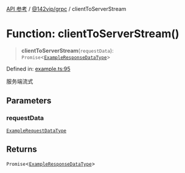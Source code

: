 [API 参考](../../../index.md) / [@142vip/grpc](../index.md) / clientToServerStream

# Function: clientToServerStream()

> **clientToServerStream**(`requestData`): `Promise`\<[`ExampleResponseDataType`](../interfaces/ExampleResponseDataType.md)\>

Defined in: [example.ts:95](https://github.com/142vip/core-x/blob/15d5bc9ef4bece78c0e60bdf074a2d245f625100/packages/grpc/src/example.ts#L95)

服务端流式

## Parameters

### requestData

[`ExampleRequestDataType`](../interfaces/ExampleRequestDataType.md)

## Returns

`Promise`\<[`ExampleResponseDataType`](../interfaces/ExampleResponseDataType.md)\>
